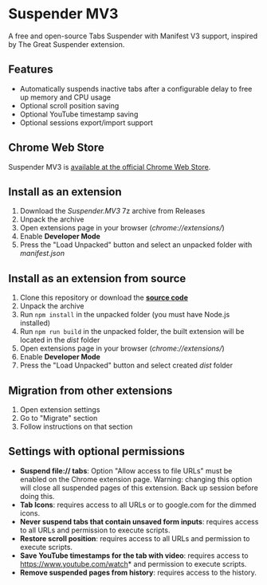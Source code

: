 # Suspender MV3

A free and open-source Tabs Suspender with Manifest V3 support, inspired by The Great Suspender extension.

## Features

- Automatically suspends inactive tabs after a configurable delay to free up memory and CPU usage
- Optional scroll position saving
- Optional YouTube timestamp saving
- Optional sessions export/import support

## Chrome Web Store

Suspender MV3 is [available at the official Chrome Web Store](https://chromewebstore.google.com/detail/suspender-mv3/cgghgpidclbldljbcdnmejgfgioehjfh).

## Install as an extension

1. Download the *Suspender.MV3* 7z archive from Releases
2. Unpack the archive
3. Open extensions page in your browser (*chrome://extensions/*)
4. Enable **Developer Mode**
5. Press the "Load Unpacked" button and select an unpacked folder with *manifest.json*

## Install as an extension from source

1. Clone this repository or download the **[source code](https://github.com/ilihh/Suspender-MV3/archive/refs/heads/main.zip)**
2. Unpack the archive
3. Run `npm install` in the unpacked folder (you must have Node.js installed)
4. Run `npm run build` in the unpacked folder, the built extension will be located in the *dist* folder 
5. Open extensions page in your browser (*chrome://extensions/*)
6. Enable **Developer Mode**
7. Press the "Load Unpacked" button and select created *dist* folder

## Migration from other extensions

1. Open extension settings
2. Go to "Migrate" section
3. Follow instructions on that section

## Settings with optional permissions

- **Suspend file:// tabs**: Option "Allow access to file URLs" must be enabled on the Chrome extension page. Warning: changing this option will close all suspended pages of this extension. Back up session before doing this. 
- **Tab Icons**: requires access to all URLs or to google.com for the dimmed icons.
- **Never suspend tabs that contain unsaved form inputs**: requires access to all URLs and permission to execute scripts.
- **Restore scroll position**: requires access to all URLs and permission to execute scripts.
- **Save YouTube timestamps for the tab with video**: requires access to https://www.youtube.com/watch* and permission to execute scripts.
- **Remove suspended pages from history**: requires access to the history.
